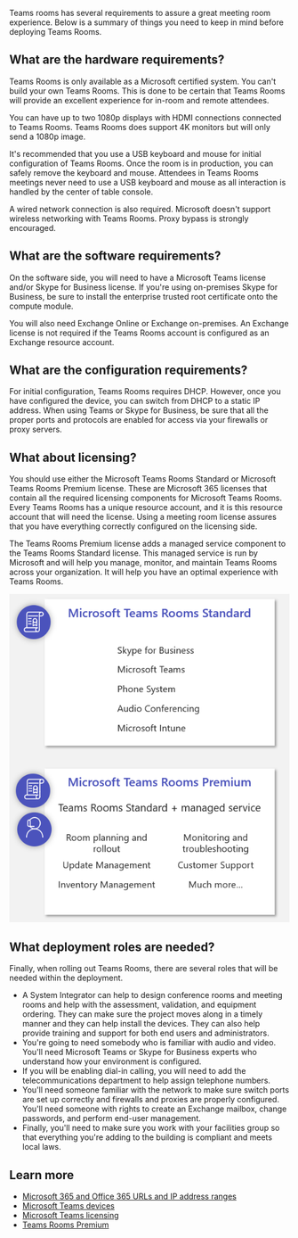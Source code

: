 Teams rooms has several requirements to assure a great meeting room experience. Below is a summary of things you need to keep in mind before deploying Teams Rooms.

## What are the hardware requirements?

Teams Rooms is only available as a Microsoft  certified system. You can't build your own Teams Rooms. This is done to be certain that Teams Rooms will provide an excellent experience for in-room and remote attendees.

You can have up to two 1080p displays with HDMI connections connected to Teams Rooms. Teams Rooms does support 4K monitors but will only send a 1080p image.

It's recommended that you use a USB keyboard and mouse for initial configuration of Teams Rooms. Once the room is in production, you can safely remove the keyboard and mouse. Attendees in Teams Rooms meetings never need to use a USB keyboard and mouse as all interaction is handled by the center of table console.

A wired network connection is also required. Microsoft doesn't support wireless networking with Teams Rooms. Proxy bypass is strongly encouraged.

## What are the software requirements?

On the software side, you will need to have a Microsoft Teams license and/or Skype for Business license. If you're using on-premises Skype for Business, be sure to install the enterprise trusted root certificate onto the compute module.

You will also need Exchange Online or Exchange on-premises. An Exchange license is not required if the Teams Rooms account is configured as an Exchange resource account.

## What are the configuration requirements?

For initial configuration, Teams Rooms requires DHCP. However, once you have configured the device, you can switch from DHCP to a static IP address. 
When using Teams or Skype for Business, be sure that all the proper ports and protocols are enabled for access via your firewalls or proxy servers.

## What about licensing?

You should use either the Microsoft Teams Rooms Standard or Microsoft Teams Rooms Premium license. These are Microsoft 365 licenses that contain all the required licensing components for Microsoft Teams Rooms.  Every Teams Rooms has a unique resource account, and it is this resource account that will need the license. Using a meeting room license assures that you have everything correctly configured on the licensing side.

The Teams Rooms Premium license adds a managed service component to the Teams Rooms Standard license. This managed service is run by Microsoft and will help you manage, monitor, and maintain Teams Rooms across your organization. It will help you have an optimal experience with Teams Rooms.

![Standard versus premium licensing](../media/standard-premium-license.png)

## What deployment roles are needed?

Finally, when rolling out Teams Rooms, there are several roles that will be needed within the deployment.

- A System Integrator can help to design conference rooms and meeting rooms and help with the assessment, validation, and equipment ordering. They can make sure the project moves along in a timely manner and they can help install the devices. They can also  help provide training and support for both end users and administrators.
- You're going to need somebody who is familiar with audio and video. You'll  need Microsoft Teams or Skype for Business experts who understand how your environment is configured.
- If you will be enabling dial-in calling, you will need to add the telecommunications department to help assign telephone numbers.
- You'll need someone familiar with the network to make sure switch ports are set up correctly and firewalls and proxies are properly configured. You'll need someone with rights to create an Exchange mailbox, change passwords, and perform end-user management.
- Finally, you'll need to make sure you work with your facilities group so that everything you're adding to the building is compliant and meets local laws.

## Learn more

- [Microsoft 365 and Office 365 URLs and IP address ranges](/microsoftteams/office-365-urls-ip-address-ranges?azure-portal=true)
- [Microsoft Teams devices](https://www.microsoft.com/microsoft-365/microsoft-teams/across-devices/devices/category?devicetype=20?azure-portal=true)
- [Microsoft Teams licensing](/microsoftteams/rooms/rooms-licensing?azure-portal=true)
- [Teams Rooms Premium](https://rooms.microsoft.com?azure-portal=true)
